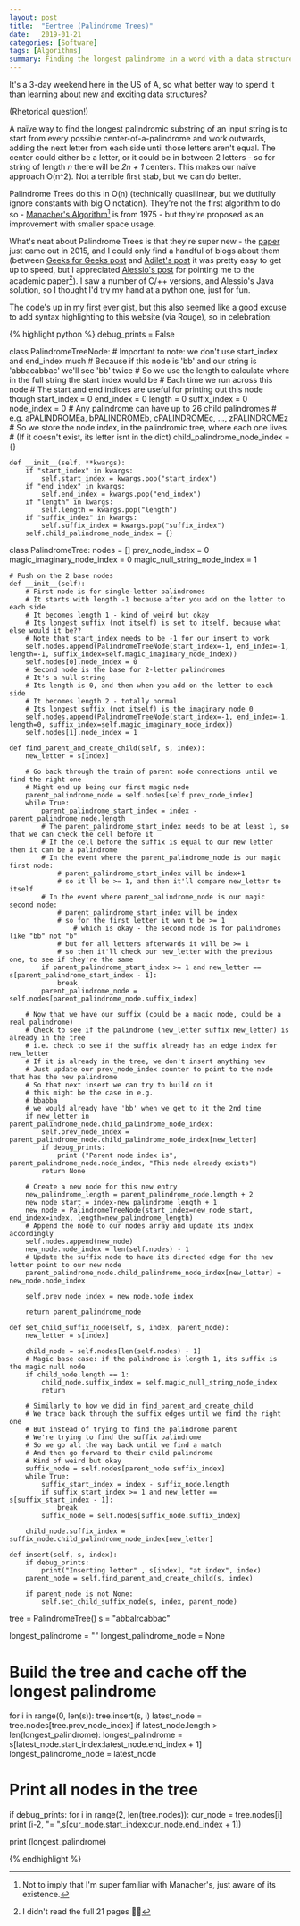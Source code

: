 ```yaml
---
layout: post
title:  "Eertree (Palindrome Trees)"
date:   2019-01-21
categories: [Software]
tags: [Algorithms]
summary: Finding the longest palindrome in a word with a data structure called an 'eertree'. What's not to love?
---
```

It's a 3-day weekend here in the US of A, so what better way to spend it than learning about new and exciting data structures?

(Rhetorical question!)

A naïve way to find the longest palindromic substring of an input string is to start from every possible center-of-a-palindrome and work outwards, adding the next letter from each side until those letters aren't equal. The center could either be a letter, or it could be in between 2 letters - so for string of length *n* there will be *2n + 1* centers. This makes our naïve approach O(n^2). Not a terrible first stab, but we can do better.

Palindrome Trees do this in O(n) (technically quasilinear, but we dutifully ignore constants with big O notation). They're not the first algorithm to do so - [Manacher's Algorithm][manacher][^1] is from 1975 - but they're proposed as an improvement with smaller space usage.

What's neat about Palindrome Trees is that they're super new - the [paper][paper] just came out in 2015, and I could only find a handful of blogs about them (between [Geeks for Geeks post][blog1] and [Adilet's post][blog3] it was pretty easy to get up to speed, but I appreciated [Alessio's post][blog2] for pointing me to the academic paper[^2]). I saw a number of C/++ versions, and Alessio's Java solution, so I thought I'd try my hand at a python one, just for fun.

The code's up in [my first ever gist][gist], but this also seemed like a good excuse to add syntax highlighting to this website (via Rouge), so in celebration:

{% highlight python %}
debug_prints = False

class PalindromeTreeNode:
    # Important to note: we don't use start_index and end_index much
    # Because if this node is 'bb' and our string is 'abbacabbac' we'll see 'bb' twice
    # So we use the length to calculate where in the full string the start index would be
    # Each time we run across this node
    # The start and end indices are useful for printing out this node though
    start_index = 0
    end_index = 0
    length = 0
    suffix_index = 0
    node_index = 0
    # Any palindrome can have up to 26 child palindromes
    # e.g. aPALINDROMEa, bPALINDROMEb, cPALINDROMEc, ..., zPALINDROMEz
    # So we store the node index, in the palindromic tree, where each one lives
    # (If it doesn't exist, its letter isnt in the dict)
    child_palindrome_node_index = {}

    def __init__(self, **kwargs):
        if "start_index" in kwargs:
            self.start_index = kwargs.pop("start_index")
        if "end_index" in kwargs:
            self.end_index = kwargs.pop("end_index")
        if "length" in kwargs:
            self.length = kwargs.pop("length")
        if "suffix_index" in kwargs:
            self.suffix_index = kwargs.pop("suffix_index")
        self.child_palindrome_node_index = {}

class PalindromeTree:
    nodes = []
    prev_node_index = 0
    magic_imaginary_node_index = 0
    magic_null_string_node_index = 1

    # Push on the 2 base nodes
    def __init__(self):
        # First node is for single-letter palindromes
        # It starts with length -1 because after you add on the letter to each side
        # It becomes length 1 - kind of weird but okay
        # Its longest suffix (not itself) is set to itself, because what else would it be??
        # Note that start_index needs to be -1 for our insert to work
        self.nodes.append(PalindromeTreeNode(start_index=-1, end_index=-1, length=-1, suffix_index=self.magic_imaginary_node_index))
        self.nodes[0].node_index = 0
        # Second node is the base for 2-letter palindromes
        # It's a null string
        # Its length is 0, and then when you add on the letter to each side
        # It becomes length 2 - totally normal
        # Its longest suffix (not itself) is the imaginary node 0
        self.nodes.append(PalindromeTreeNode(start_index=-1, end_index=-1, length=0, suffix_index=self.magic_imaginary_node_index))
        self.nodes[1].node_index = 1

    def find_parent_and_create_child(self, s, index):
        new_letter = s[index]

        # Go back through the train of parent node connections until we find the right one
        # Might end up being our first magic node
        parent_palindrome_node = self.nodes[self.prev_node_index]
        while True:
            parent_palindrome_start_index = index - parent_palindrome_node.length
            # The parent_palindrome_start_index needs to be at least 1, so that we can check the cell before it
            # If the cell before the suffix is equal to our new letter then it can be a palindrome
            # In the event where the parent_palindrome_node is our magic first node:
                # parent_palindrome_start_index will be index+1
                # so it'll be >= 1, and then it'll compare new_letter to itself
            # In the event where parent_palindrome_node is our magic second node:
                # parent_palindrome_start_index will be index
                # so for the first letter it won't be >= 1
                    # which is okay - the second node is for palindromes like "bb" not "b"
                # but for all letters afterwards it will be >= 1
                # so then it'll check our new_letter with the previous one, to see if they're the same
            if parent_palindrome_start_index >= 1 and new_letter == s[parent_palindrome_start_index - 1]:
                break
            parent_palindrome_node = self.nodes[parent_palindrome_node.suffix_index]

        # Now that we have our suffix (could be a magic node, could be a real palindrome)
        # Check to see if the palindrome (new_letter suffix new_letter) is already in the tree
        # i.e. check to see if the suffix already has an edge index for new_letter
        # If it is already in the tree, we don't insert anything new
        # Just update our prev_node_index counter to point to the node that has the new palindrome
        # So that next insert we can try to build on it
        # this might be the case in e.g.
        # bbabba
        # we would already have 'bb' when we get to it the 2nd time
        if new_letter in parent_palindrome_node.child_palindrome_node_index:
            self.prev_node_index = parent_palindrome_node.child_palindrome_node_index[new_letter]
            if debug_prints:
                print ("Parent node index is", parent_palindrome_node.node_index, "This node already exists")
            return None

        # Create a new node for this new entry
        new_palindrome_length = parent_palindrome_node.length + 2
        new_node_start = index-new_palindrome_length + 1
        new_node = PalindromeTreeNode(start_index=new_node_start, end_index=index, length=new_palindrome_length)
        # Append the node to our nodes array and update its index accordingly
        self.nodes.append(new_node)
        new_node.node_index = len(self.nodes) - 1
        # Update the suffix node to have its directed edge for the new letter point to our new node
        parent_palindrome_node.child_palindrome_node_index[new_letter] = new_node.node_index

        self.prev_node_index = new_node.node_index

        return parent_palindrome_node

    def set_child_suffix_node(self, s, index, parent_node):
        new_letter = s[index]

        child_node = self.nodes[len(self.nodes) - 1]
        # Magic base case: if the palindrome is length 1, its suffix is the magic null node
        if child_node.length == 1:
            child_node.suffix_index = self.magic_null_string_node_index
            return

        # Similarly to how we did in find_parent_and_create_child
        # We trace back through the suffix edges until we find the right one
        # But instead of trying to find the palindrome parent
        # We're trying to find the suffix palindrome
        # So we go all the way back until we find a match
        # And then go forward to their child palindrome
        # Kind of weird but okay
        suffix_node = self.nodes[parent_node.suffix_index]
        while True:
            suffix_start_index = index - suffix_node.length
            if suffix_start_index >= 1 and new_letter == s[suffix_start_index - 1]:
                break
            suffix_node = self.nodes[suffix_node.suffix_index]

        child_node.suffix_index = suffix_node.child_palindrome_node_index[new_letter]

    def insert(self, s, index):
        if debug_prints:
            print("Inserting letter" , s[index], "at index", index)
        parent_node = self.find_parent_and_create_child(s, index)

        if parent_node is not None:
            self.set_child_suffix_node(s, index, parent_node)

tree = PalindromeTree()
s = "abbalrcabbac"

longest_palindrome = ""
longest_palindrome_node = None

# Build the tree and cache off the longest palindrome
for i in range(0, len(s)):
    tree.insert(s, i)
    latest_node = tree.nodes[tree.prev_node_index]
    if latest_node.length > len(longest_palindrome):
        longest_palindrome = s[latest_node.start_index:latest_node.end_index + 1]
        longest_palindrome_node = latest_node

# Print all nodes in the tree
if debug_prints:
    for i in range(2, len(tree.nodes)):
        cur_node = tree.nodes[i]
        print (i-2, "= ",s[cur_node.start_index:cur_node.end_index + 1])

print (longest_palindrome)

{% endhighlight %}

[^1]: Not to imply that I'm super familiar with Manacher's, just aware of its existence.
[^2]: I didn't read the full 21 pages 🤷‍♀️

[gist]: https://gist.github.com/abethcrane/d8dc5f0664d44a2c9e69854d5c1a7080
[blog1]: https://www.geeksforgeeks.org/palindromic-tree-introduction-implementation/amp/
[blog2]: https://medium.com/@alessiopiergiacomi/eertree-or-palindromic-tree-82453e75025b
[blog3]: https://web.archive.org/web/20220905053728/http://www.adilet.org/blog/palindromic-tree/
[paper]: https://arxiv.org/pdf/1506.04862.pdf
[manacher]: https://en.wikipedia.org/wiki/Longest_palindromic_substring#Manacher's_algorithm
